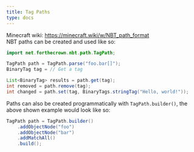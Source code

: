 ```yaml
---
title: Tag Paths
type: docs
---
```


Minecraft wiki: https://minecraft.wiki/w/NBT_path_format  
NBT paths can be created and used like so:
```java
import net.forthecrown.nbt.path.TagPath;

TagPath path = TagPath.parse("foo.bar[]");
BinaryTag tag = // Get a tag

List<BinaryTag> results = path.get(tag);
int removed = path.remove(tag);
int changed = path.set(tag, BinaryTags.stringTag("Hello, world!"));
```
Paths can also be created programmatically with `TagPath.builder()`, the above shown example would look like so:
```java
TagPath path = TagPath.builder()
	.addObjectNode("foo")
	.addObjectNode("bar")
	.addMatchAll()
	.build();
```